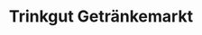 ---
title: "Trinkgut Getränkemarkt"
url: /muelheim-an-der-ruhr/trinkgut-getraenkemarkt/
shop: Getränke
---